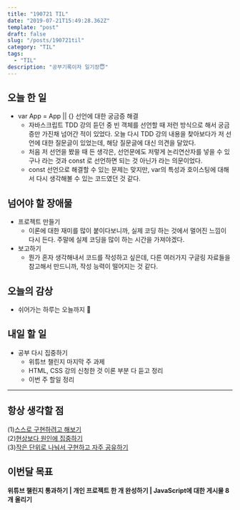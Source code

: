 ```yaml
---
title: "190721 TIL"
date: "2019-07-21T15:49:28.362Z"
template: "post"
draft: false
slug: "/posts/190721til"
category: "TIL"
tags:
  - "TIL"
description: "공부기록이자 일기장😇"
---
```


## 오늘 한 일

- var App = App || {} 선언에 대한 궁금증 해결 
  - 자바스크립트 TDD 강의 듣던 중 빈 객체를 선언할 때 저런 방식으로 해서 궁금증만 가진채 넘어간 적이 있었다. 오늘 다시 TDD 강의 내용을 찾아보다가 저 선언에 대한 질문글이 있었는데, 해당 질문글에 대신 의견을 달았다.
  - 처음 저 선언을 봤을 때 든 생각은, 선언문에도 저렇게 논리연산자를 넣을 수 있구나 라는 것과 const 로 선언하면 되는 것 아닌가 라는 의문이었다.
  - const 선언으로 해결할 수 있는 문제는 맞지만, var의 특성과 호이스팅에 대해서 다시 생각해볼 수 있는 코드였던 것 같다.

## 넘어야 할 장애물

- 프로젝트 만들기
  - 이론에 대한 재미를 많이 붙이다보니까, 실제 코딩 하는 것에서 멀어진 느낌이 다시 든다. 주말에 실제 코딩을 많이 하는 시간을 가져야겠다.
- 보고하기
  - 뭔가 혼자 생각해내서 코드를 작성하고 싶은데, 다른 여러가지 구글링 자료들을 참고해서 만드니까, 작성 능력이 떨어지는 것 같다.

## 오늘의 감상

- 쉬어가는 하루는 오늘까지 🤖

## 내일 할 일

- 공부 다시 집중하기
  - 위튜브 챌린지 마지막 주 과제
  - HTML, CSS 강의 신청한 것 이론 부분 다 듣고 정리
  - 이번 주 할일 정리

---



## 항상 생각할 점

(1)<u>스스로 구현하려고 해보기</u> <br>(2)<u>현상보다 원인에 집중하기</u> <br>(3)<u>작은 단위로 나눠서 구현하고 자주 공유하기</u>



## 이번달 목표

**위튜브 챌린지 통과하기 | 개인 프로젝트 한 개 완성하기 | JavaScript에 대한 게시물 8개 올리기**

